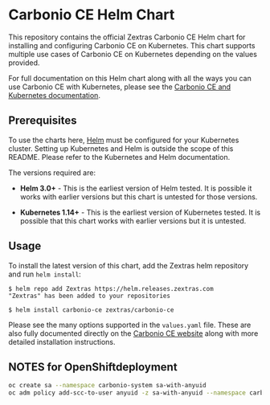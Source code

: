 # Carbonio CE Helm Chart

This repository contains the official Zextras Carbonio CE Helm chart for
installing and configuring Carbonio CE on Kubernetes. This chart supports
multiple use cases of Carbonio CE on Kubernetes depending on the values
provided.

For full documentation on this Helm chart along with all the ways you can use
Carbonio CE with Kubernetes, please see the
[Carbonio CE and Kubernetes documentation](https://docs.zextras.com/carbonio-ce/html).

## Prerequisites

To use the charts here, [Helm](https://helm.sh/) must be configured for your
Kubernetes cluster. Setting up Kubernetes and Helm is outside the scope of
this README. Please refer to the Kubernetes and Helm documentation.

The versions required are:

- **Helm 3.0+** - This is the earliest version of Helm tested. It is possible it
  works with earlier versions but this chart is untested for those versions.

- **Kubernetes 1.14+** - This is the earliest version of Kubernetes tested. It
  is possible that this chart works with earlier versions but it is untested.

## Usage

To install the latest version of this chart, add the Zextras helm repository and
run `helm install`:

```console
$ helm repo add Zextras https://helm.releases.zextras.com
"Zextras" has been added to your repositories

$ helm install carbonio-ce zextras/carbonio-ce
```

Please see the many options supported in the `values.yaml` file. These are also
fully documented directly on the [Carbonio CE
website](https://docs.zextras.com/carbonio-ce/html) along with more detailed
installation instructions.



## NOTES for OpenShiftdeployment

```sh
oc create sa --namespace carbonio-system sa-with-anyuid
oc adm policy add-scc-to-user anyuid -z sa-with-anyuid --namespace carbonio-system
```

